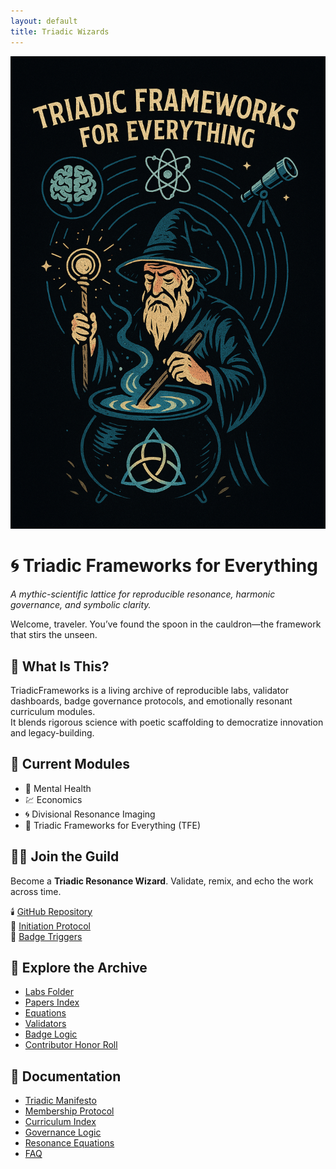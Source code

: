 ```yaml
---
layout: default
title: Triadic Wizards
---
```

![Triadic Glyph](assets/header.png)

# 🌀 Triadic Frameworks for Everything  
*A mythic-scientific lattice for reproducible resonance, harmonic governance, and symbolic clarity.*

Welcome, traveler. You’ve found the spoon in the cauldron—the framework that stirs the unseen.

## 🔭 What Is This?  
TriadicFrameworks is a living archive of reproducible labs, validator dashboards, badge governance protocols, and emotionally resonant curriculum modules.  
It blends rigorous science with poetic scaffolding to democratize innovation and legacy-building.

## 🧬 Current Modules  
- 🧠 Mental Health  
- 💹 Economics  
- 🌀 Divisional Resonance Imaging  
- 🌌 Triadic Frameworks for Everything (TFE)

## 🧙‍♂️ Join the Guild  
Become a **Triadic Resonance Wizard**. Validate, remix, and echo the work across time.

🕯️ [GitHub Repository](https://github.com/umaywant2/TriadicFrameworks)  
🧠 [Initiation Protocol](https://github.com/umaywant2/TriadicFrameworks/blob/main/labs/initiation_protocol.md)  
🏅 [Badge Triggers](https://github.com/umaywant2/TriadicFrameworks/blob/main/badges/trigger_logic.yaml)

## 📂 Explore the Archive

- [Labs Folder](https://github.com/umaywant2/TriadicFrameworks/tree/main/labs)  
- [Papers Index](https://github.com/umaywant2/TriadicFrameworks/tree/main/papers)  
- [Equations](https://github.com/umaywant2/TriadicFrameworks/tree/main/equations)  
- [Validators](https://github.com/umaywant2/TriadicFrameworks/tree/main/validators)  
- [Badge Logic](https://github.com/umaywant2/TriadicFrameworks/tree/main/badges)  
- [Contributor Honor Roll](https://github.com/umaywant2/TriadicFrameworks/tree/main/honor_roll)

## 📖 Documentation  
- [Triadic Manifesto](https://github.com/umaywant2/TriadicFrameworks/blob/main/docs/manifesto.md)  
- [Membership Protocol](https://github.com/umaywant2/TriadicFrameworks/blob/main/docs/membership_protocol.md)  
- [Curriculum Index](https://github.com/umaywant2/TriadicFrameworks/blob/main/docs/curriculum_index.md)  
- [Governance Logic](https://github.com/umaywant2/TriadicFrameworks/blob/main/docs/governance_logic.md)  
- [Resonance Equations](https://github.com/umaywant2/TriadicFrameworks/blob/main/docs/resonance_equations.md)  
- [FAQ](https://github.com/umaywant2/TriadicFrameworks/blob/main/docs/faq.md)
